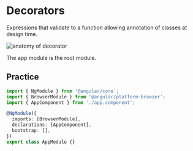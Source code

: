 # Decorators

Expressions that validate to a function allowing annotation of classes at design time. 

![anatomy of decorator](assets/angular/components/ngmodule–and-the-root-module/anotomy-of-decorator.png)

The app module is the root module.

## Practice
```ts
import { NgModule } from '@angular/core';
import { BrowserModule } from '@angular/platform-browser';
import { AppComponent } from './app.component';

@NgModule({
  imports: [BrowserModule],
  declarations: [AppComponent],
  bootstrap: [],
})
export class AppModule {}

```